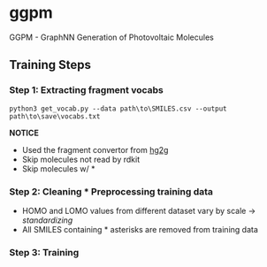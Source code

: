 # ggpm
GGPM - GraphNN Generation of Photovoltaic Molecules

## Training Steps
### Step 1: Extracting fragment vocabs
```buildoutcfg
python3 get_vocab.py --data path\to\SMILES.csv --output path\to\save\vocabs.txt
```
**NOTICE**
- Used the fragment convertor from [hg2g](https://github.com/wengong-jin/hgraph2graph)
- Skip molecules not read by rdkit  
- Skip molecules w/ *

### Step 2: Cleaning * Preprocessing training data
- HOMO and LOMO values from different dataset vary by scale
-> *standardizing*
- All SMILES containing * asterisks are removed from training data

### Step 3: Training
